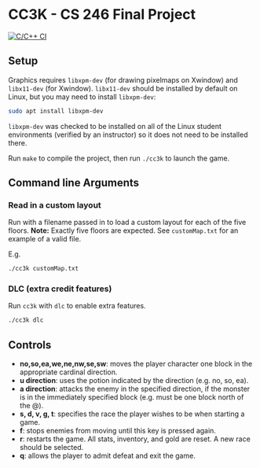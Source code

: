 # CC3K - CS 246 Final Project

[![C/C++ CI](https://github.com/leungjch/cc3k/actions/workflows/c-cpp.yml/badge.svg)](https://github.com/leungjch/cc3k/actions/workflows/c-cpp.yml)

## Setup
Graphics requires `libxpm-dev` (for drawing pixelmaps on Xwindow) and `libx11-dev` (for Xwindow). `libx11-dev` should be installed by default on Linux, but you may need to install `libxpm-dev`:

```sh
sudo apt install libxpm-dev
```

`libxpm-dev` was checked to be installed on all of the Linux student environments (verified by an instructor) so it does not need to be installed there. 

Run `make` to compile the project, then run `./cc3k` to launch the game.

## Command line Arguments
### Read in a custom layout
Run with a filename passed in to load a custom layout for each of the five floors. **Note:** Exactly five floors are expected. See `customMap.txt` for an example of a valid file. 

E.g.
```sh
./cc3k customMap.txt
```

### DLC (extra credit features)
Run `cc3k` with `dlc` to enable extra features.
```sh
./cc3k dlc
```

## Controls
-  **no,so,ea,we,ne,nw,se,sw**: moves the player character one block in the appropriate cardinal direction.
-  **u direction**: uses the potion indicated by the direction (e.g. no, so, ea).
-  **a direction**: attacks the enemy in the specified direction, if the monster is in the immediately specified block (e.g. must be one block north of the @).
-  **s, d, v, g, t**: specifies the race the player wishes to be when starting a game.
-  **f**: stops enemies from moving until this key is pressed again.
-  **r**: restarts the game. All stats, inventory, and gold are reset. A new race should be selected.
-  **q**: allows the player to admit defeat and exit the game.
